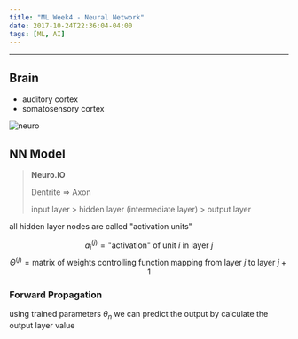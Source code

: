 ```yaml
---
title: "ML Week4 - Neural Network"
date: 2017-10-24T22:36:04-04:00
tags: [ML, AI]
---
```


---

## Brain

- auditory cortex
- somatosensory cortex


![neuro](https://upload.wikimedia.org/wikipedia/commons/thumb/1/10/Blausen_0657_MultipolarNeuron.png/1200px-Blausen_0657_MultipolarNeuron.png)

## NN Model

> **Neuro.IO**
>
> Dentrite => Axon
>
> input layer > hidden layer (intermediate layer) > output layer


all hidden layer nodes are called "activation units"

$$a_i^{(j)} = \text{"activation" of unit $i$ in layer $j$}$$
$$\Theta^{(j)} = \text{matrix of weights controlling function mapping from layer $j$ to layer $j+1$}$$

### Forward Propagation


using trained parameters $\theta_{n}$ we can predict the output by calculate the output layer value
